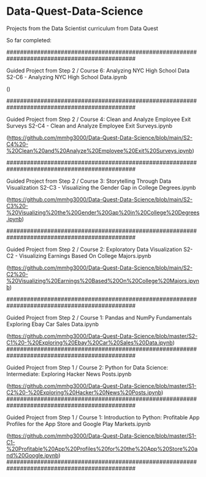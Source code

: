 # Data-Quest-Data-Science
Projects from the Data Scientist curriculum from Data Quest

So far completed:

##############################################################################################

Guided Project from Step 2 / Course 6: Analyzing NYC High School Data
S2-C6 - Analyzing NYC High School Data.ipynb

()


##############################################################################################

Guided Project from Step 2 / Course 4: Clean and Analyze Employee Exit Surveys
S2-C4 - Clean and Analyze Employee Exit Surveys.ipynb

(https://github.com/mmhg3000/Data-Quest-Data-Science/blob/main/S2-C4%20-%20Clean%20and%20Analyze%20Employee%20Exit%20Surveys.ipynb)

##############################################################################################

Guided Project from Step 2 / Course 3: Storytelling Through Data Visualization
S2-C3 - Visualizing the Gender Gap in College Degrees.ipynb

(https://github.com/mmhg3000/Data-Quest-Data-Science/blob/main/S2-C3%20-%20Visualizing%20the%20Gender%20Gap%20in%20College%20Degrees.ipynb)

##############################################################################################

Guided Project from Step 2 / Course 2: Exploratory Data Visualization
S2-C2 - Visualizing Earnings Based On College Majors.ipynb

(https://github.com/mmhg3000/Data-Quest-Data-Science/blob/main/S2-C2%20-%20Visualizing%20Earnings%20Based%20On%20College%20Majors.ipynb)

##############################################################################################

Guided Project from Step 2 / Course 1: Pandas and NumPy Fundamentals
Exploring Ebay Car Sales Data.ipynb

(https://github.com/mmhg3000/Data-Quest-Data-Science/blob/master/S2-C1%20-%20Exploring%20Ebay%20Car%20Sales%20Data.ipynb)
##############################################################################################

Guided Project from Step 1 / Course 2: Python for Data Science: Intermediate:
Exploring Hacker News Posts.ipynb

(https://github.com/mmhg3000/Data-Quest-Data-Science/blob/master/S1-C2%20-%20Exploring%20Hacker%20News%20Posts.ipynb)
##############################################################################################

Guided Project from Step 1 / Course 1: Introduction to Python:
Profitable App Profiles for the App Store and Google Play Markets.ipynb

(https://github.com/mmhg3000/Data-Quest-Data-Science/blob/master/S1-C1-%20Profitable%20App%20Profiles%20for%20the%20App%20Store%20and%20Google.ipynb)
##############################################################################################

